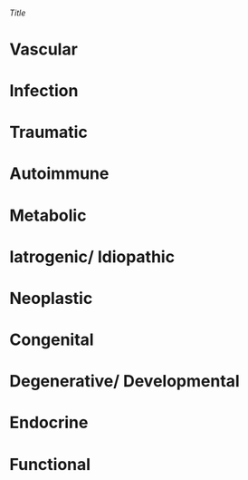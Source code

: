 ###### Title

# Vascular 

# Infection

# Traumatic

# Autoimmune

# Metabolic

# Iatrogenic/ Idiopathic 

# Neoplastic

# Congenital

# Degenerative/ Developmental

# Endocrine

# Functional